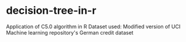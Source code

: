# decision-tree-in-r
Application of C5.0 algorithm in R
Dataset used: Modified version of UCI Machine learning repository's German credit dataset
